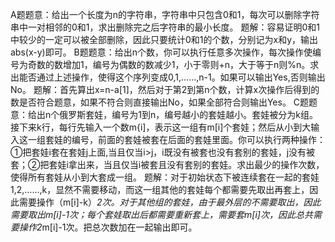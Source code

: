 A题题意：给出一个长度为n的字符串，字符串中只包含0和1，每次可以删除字符串中一对相邻的0和1，求出删除完之后字符串的最小长度。
题解：容易证明0和1中较少的一定可以被全部删除，因此只要统计0和1的个数，分别记为x和y，输出abs(x-y)即可。
B题题意：给出n个数，你可以执行任意多次操作，每次操作使编号为奇数的数增加1，编号为偶数的数减少1，小于零则+n，大于等于n则%n。求出能否通过上述操作，使得这个序列变成0,1,……,n-1。如果可以输出Yes,否则输出No。
题解：首先算出x=n-a[1]，然后对于第2到第n个数，计算x次操作后得到的数是否符合题意，如果不符合则直接输出No，如果全部符合则输出Yes。
C题题意：给出n个俄罗斯套娃，编号为1到n，编号越小的套娃越小。套娃被分为k组。接下来k行，每行先输入一个数m{i]，表示这一组有m[i]个套娃；然后从小到大输入这一组套娃的编号，前面的套娃被套在后面的套娃里面。你可以执行两种操作：①把套娃i套在套娃j上面,当且仅当i>j，i既没有被套也没有套别的套娃，j没有被套；②把套娃i拿出来，当且仅当i被套且没有套别的套娃。求出最少的操作次数，使得所有套娃从小到大套成一组。
题解：对于初始状态下被连续套在一起的套娃1,2,……,k，显然不需要移动，而这一组其他的套娃每个都需要先取出再套上，因此需要操作（m[i]-k）*2次。对于其他组的套娃，由于最外层的不需要取出，因此需要取出m[i]-1次；每个套娃取出后都需要重新套上，需要套m[i]次，因此总共需要操作2*m[i]-1次。把总次数加在一起输出即可。
